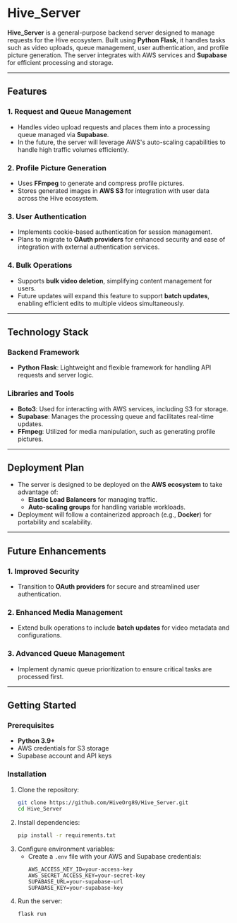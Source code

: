 # Hive_Server

**Hive_Server** is a general-purpose backend server designed to manage requests for the Hive ecosystem. Built using **Python Flask**, it handles tasks such as video uploads, queue management, user authentication, and profile picture generation. The server integrates with AWS services and **Supabase** for efficient processing and storage.

---

## Features

### 1. **Request and Queue Management**
- Handles video upload requests and places them into a processing queue managed via **Supabase**.
- In the future, the server will leverage AWS's auto-scaling capabilities to handle high traffic volumes efficiently.

### 2. **Profile Picture Generation**
- Uses **FFmpeg** to generate and compress profile pictures.
- Stores generated images in **AWS S3** for integration with user data across the Hive ecosystem.

### 3. **User Authentication**
- Implements cookie-based authentication for session management.
- Plans to migrate to **OAuth providers** for enhanced security and ease of integration with external authentication services.

### 4. **Bulk Operations**
- Supports **bulk video deletion**, simplifying content management for users.
- Future updates will expand this feature to support **batch updates**, enabling efficient edits to multiple videos simultaneously.

---

## Technology Stack

### Backend Framework
- **Python Flask**: Lightweight and flexible framework for handling API requests and server logic.

### Libraries and Tools
- **Boto3**: Used for interacting with AWS services, including S3 for storage.
- **Supabase**: Manages the processing queue and facilitates real-time updates.
- **FFmpeg**: Utilized for media manipulation, such as generating profile pictures.

---

## Deployment Plan

- The server is designed to be deployed on the **AWS ecosystem** to take advantage of:
  - **Elastic Load Balancers** for managing traffic.
  - **Auto-scaling groups** for handling variable workloads.
- Deployment will follow a containerized approach (e.g., **Docker**) for portability and scalability.

---

## Future Enhancements

### 1. **Improved Security**
- Transition to **OAuth providers** for secure and streamlined user authentication.

### 2. **Enhanced Media Management**
- Extend bulk operations to include **batch updates** for video metadata and configurations.

### 3. **Advanced Queue Management**
- Implement dynamic queue prioritization to ensure critical tasks are processed first.

---

## Getting Started

### Prerequisites
- **Python 3.9+**
- AWS credentials for S3 storage
- Supabase account and API keys

### Installation
1. Clone the repository:
   ```bash
   git clone https://github.com/HiveOrg89/Hive_Server.git
   cd Hive_Server
   ```
2. Install dependencies:
   ```bash
   pip install -r requirements.txt
   ```
3. Configure environment variables:
   - Create a `.env` file with your AWS and Supabase credentials:
     ```env
     AWS_ACCESS_KEY_ID=your-access-key
     AWS_SECRET_ACCESS_KEY=your-secret-key
     SUPABASE_URL=your-supabase-url
     SUPABASE_KEY=your-supabase-key
     ```
4. Run the server:
   ```bash
   flask run
   ```

